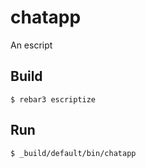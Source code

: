 chatapp
=====

An escript

Build
-----

    $ rebar3 escriptize

Run
---

    $ _build/default/bin/chatapp
